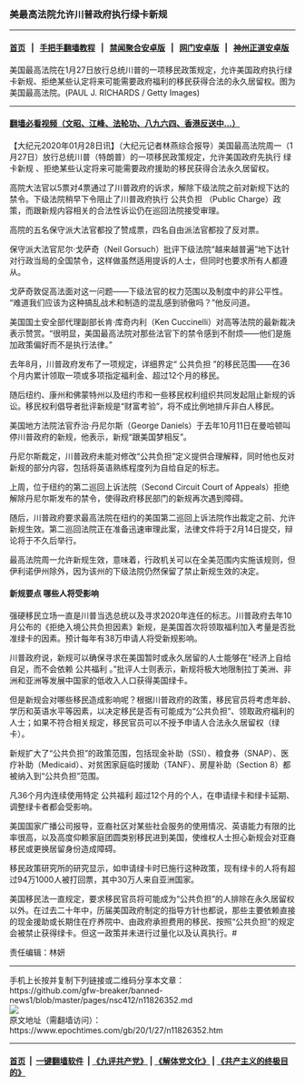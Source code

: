 ### 美最高法院允许川普政府执行绿卡新规
------------------------

#### [首页](https://github.com/gfw-breaker/banned-news1/blob/master/README.md) &nbsp;&nbsp;|&nbsp;&nbsp; [手把手翻墙教程](https://github.com/gfw-breaker/guides/wiki) &nbsp;&nbsp;|&nbsp;&nbsp; [禁闻聚合安卓版](https://github.com/gfw-breaker/bn-android) &nbsp;&nbsp;|&nbsp;&nbsp; [网门安卓版](https://github.com/oGate2/oGate) &nbsp;&nbsp;|&nbsp;&nbsp; [神州正道安卓版](https://github.com/SzzdOgate/update) 



<div><img alt="" class="aligncenter wp-post-image" src="https://i.epochtimes.com/assets/uploads/2012/02/1202241209371996-600x400.jpg"/>
<div class="red16 caption">
 美国最高法院在1月27日放行总统川普的一项移民政策规定，允许美国政府执行绿卡新规、拒绝某些认定将来可能需要政府福利的移民获得合法的永久居留权。图为美国最高法院。(PAUL J. RICHARDS / Getty Images)
</div>
</div><hr/>

#### [翻墙必看视频（文昭、江峰、法轮功、八九六四、香港反送中...）](http://167.172.214.107/home.html)

<div><p>
 【大纪元2020年01月28日讯】（大纪元记者林燕综合报导）美国最高法院周一（1月27日）放行总统川普（特朗普）的一项移民政策规定，允许美国政府先执行
 <ok href="https://www.epochtimes.com/gb/tag/%E7%BB%BF%E5%8D%A1%E6%96%B0%E8%A7%84.html">
  绿卡新规
 </ok>
 、拒绝某些认定将来可能需要政府援助的移民获得合法永久居留权。
</p>
<p>
 高院大法官以5票对4票通过了川普政府的诉求，解除下级法院之前对新规下达的禁令。下级法院稍早下令阻止了川普政府执行
 <ok href="https://www.epochtimes.com/gb/tag/%E5%85%AC%E5%85%B1%E8%B4%9F%E6%8B%85.html">
  公共负担
 </ok>
 （Public Charge）政策，而跟新规内容相关的合法性诉讼仍在巡回法院接受审理。
</p>
<p>
 高院的五名保守派大法官都投了赞成票，四名自由派法官都投了反对票。
</p>
<p>
 保守派大法官尼尔·戈萨奇（Neil Gorsuch）批评下级法院“越来越普遍”地下达针对行政当局的全国禁令，这样做虽然适用提诉的人士，但同时也要求所有人都遵从。
</p>
<p>
 戈萨奇敦促高法面对这一问题——下级法官的权力范围以及制度中的非公平性。 “难道我们应该为这种搞乱战术和制造的混乱感到骄傲吗？”他反问道。
</p>
<p>
 美国国土安全部代理副部长肯·库奇内利（Ken Cuccinelli）对高等法院的最新裁决表示赞赏。“很明显，美国最高法院对那些法官下的禁令感到不耐烦——他们是施加政策偏好而不是执行法律。”
</p>
<p>
 去年8月，川普政府发布了一项规定，详细界定“
 <ok href="https://www.epochtimes.com/gb/tag/%E5%85%AC%E5%85%B1%E8%B4%9F%E6%8B%85.html">
  公共负担
 </ok>
 ”的移民范围——在36个月内累计领取一项或多项指定福利金、超过12个月的移民。
</p>
<p>
 随后纽约、康州和佛蒙特州以及纽约市和一些移民权利组织共同发起阻止新规的诉讼。移民权利倡导者批评新规是“财富考验”，将不成比例地排斥非白人移民。
</p>
<p>
 美国地方法院法官乔治·丹尼尔斯（George Daniels）于去年10月11日在曼哈顿叫停川普政府的新规，他表示，新规“跟美国梦相反”。
</p>
<p>
 丹尼尔斯裁定，川普政府未能对修改“公共负担”定义提供合理解释，同时他也反对新规的部分内容，包括将英语熟练程度列为自给自足的标志。
</p>
<p>
 上周，位于纽约的第二巡回上诉法院（Second Circuit Court of Appeals）拒绝解除丹尼尔斯发布的禁令，使得政府移民部门的新规再次遇到障碍。
</p>
<p>
 随后，川普政府要求最高法院在纽约的美国第二巡回上诉法院作出裁定之前、允许新规生效。第二巡回法院正在准备迅速审理此案，法律文件将于2月14日提交，辩论将于不久后举行。
</p>
<p>
 最高法院周一允许新规生效，意味着，行政机关可以在全美范围内实施该规则，但伊利诺伊州除外，因为该州的下级法院仍然保留了禁止新规生效的决定。
</p>
<h4>
 新规要点 哪些人将受影响
</h4>
<p>
 强硬移民立场一直是川普当选总统以及寻求2020年连任的标志。川普政府去年10月公布的《拒绝入境公共负担因素》新规，是美国首次将领取福利加入考量是否批准绿卡的因素。预计每年有38万申请人将受新规影响。
</p>
<p>
 川普政府说，新规可以确保寻求在美国暂时或永久居留的人士能够在“经济上自给自足，而不会依赖
 <ok href="https://www.epochtimes.com/gb/tag/%E5%85%AC%E5%85%B1%E7%A6%8F%E5%88%A9.html">
  公共福利
 </ok>
 。”批评人士则表示，新规将极大地限制拉丁美洲、非洲和亚洲等发展中国家的低收入人口获得美国绿卡。
</p>
<p>
 但是新规会对哪些移民造成影响呢？根据川普政府的政策，移民官员将考虑年龄、学历和英语水平等因素，以决定移民是否有可能成为“公共负担”、领取政府福利的人士；如果不符合相关规定，移民官员可以不授予申请人合法永久居留权（绿卡）。
</p>
<p>
 新规扩大了“公共负担”的政策范围，包括现金补助（SSI）、粮食券（SNAP）、医疗补助（Medicaid）、对贫困家庭临时援助（TANF）、房屋补助（Section 8）都被纳入到“公共负担”范围。
</p>
<p>
 凡36个月内连续使用特定
 <ok href="https://www.epochtimes.com/gb/tag/%E5%85%AC%E5%85%B1%E7%A6%8F%E5%88%A9.html">
  公共福利
 </ok>
 超过12个月的个人，在申请绿卡和绿卡延期、调整绿卡者都会受影响。
</p>
<p>
 美国国家广播公司报导，亚裔社区对某些社会服务的使用情况、英语能力有限的比率很高，以及高度仰赖家庭团圆类别移民进到美国，使维权人士担心新规会对亚裔移民或更换居留身份造成障碍。
</p>
<p>
 移民政策研究所的研究显示，如申请绿卡时已施行这种政策，现有绿卡的人将有超过94万1000人被打回票，其中30万人来自亚洲国家。
</p>
<p>
 美国移民法一直规定，要求移民官员将可能成为“公共负担”的人排除在永久居留权以外。在过去二十年中，历届美国政府制定的指导方针也都说，那些主要依赖直接的现金援助或长期住在疗养院中、由政府承担费用的移民、按照“公共负担”的规定会被禁止获得绿卡。但这一政策并未进行过量化以及认真执行。#
</p>
<p>
 责任编辑：林妍
</p>
</div>
<hr/>
手机上长按并复制下列链接或二维码分享本文章：<br/>
https://github.com/gfw-breaker/banned-news1/blob/master/pages/nsc412/n11826352.md <br/>
<a href='https://github.com/gfw-breaker/banned-news1/blob/master/pages/nsc412/n11826352.md'><img src='https://github.com/gfw-breaker/banned-news1/blob/master/pages/nsc412/n11826352.md.png'/></a> <br/>
原文地址（需翻墙访问）：https://www.epochtimes.com/gb/20/1/27/n11826352.htm


------------------------
#### [首页](https://github.com/gfw-breaker/banned-news1/blob/master/README.md) &nbsp;|&nbsp; [一键翻墙软件](https://github.com/gfw-breaker/nogfw/blob/master/README.md) &nbsp;| [《九评共产党》](https://github.com/gfw-breaker/9ping.md/blob/master/README.md#九评之一评共产党是什么) | [《解体党文化》](https://github.com/gfw-breaker/jtdwh.md/blob/master/README.md) | [《共产主义的终极目的》](https://github.com/gfw-breaker/gczydzjmd.md/blob/master/README.md)


<img src='http://gfw-breaker.win/banned-news/pages/nsc412/n11826352.md' width='0px' height='0px'/>